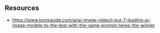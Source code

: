 
## Resources

- https://www.tomsguide.com/ai/ai-image-video/i-put-7-leading-ai-image-models-to-the-test-with-the-same-prompt-heres-the-winner